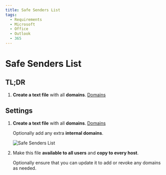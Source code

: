 ```yaml
---
title: Safe Senders List
tags:
  - Requirements
  - Microsoft
  - Office
  - Outlook
  - 365
---
```

# Safe Senders List

## TL;DR

1. **Create a text file** with all **domains**. [Domains](../domains.html#safe-senders-list)

## Settings

1. **Create a text file** with all **domains**. [Domains](../domains.html#safe-senders-list)

   Optionally add any extra **internal domains**.

   ![Safe Senders List](https://cdn.phishx.io/phishx-docs/images/phishx_settings_docs_safe_senders_list_01.jpg)

2. Make this file **available to all users** and **copy to every host**.

   Optionally ensure that you can update it to add or revoke any domains as needed.
